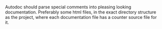 Autodoc should parse special comments into pleasing looking documentation. Preferably some html files, in the exact directory structure as the project, where each documentation file has a counter source file for it.
